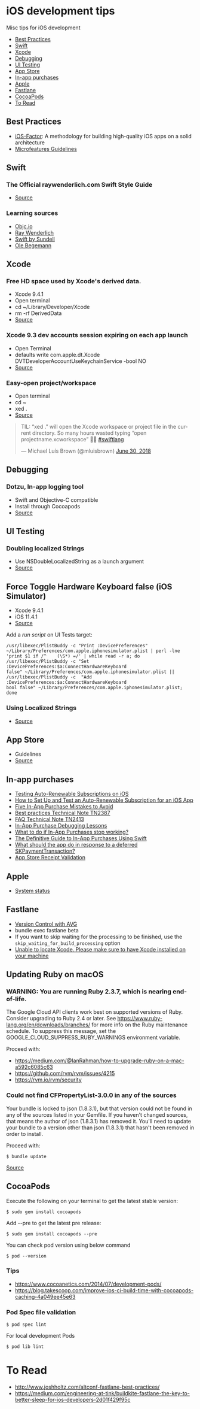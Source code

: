 # iOS development tips
Misc tips for iOS development
* [Best Practices](#best-practices)
* [Swift](#swift)
* [Xcode](#xcode)
* [Debugging](#debugging)
* [UI Testing](#ui-testing)
* [App Store](#app-store)
* [In-app purchases](#in-app-purchases)
* [Apple](#apple)
* [Fastlane](#fastlane)
* [CocoaPods](#cocoapods)
* [To Read](#to-read)

## Best Practices

* [iOS-Factor](https://ios-factor.com): A methodology for building high-quality iOS apps on a solid architecture
* [Microfeatures Guidelines](https://github.com/xcode-project-manager/microfeatures-guidelines)

## Swift

### The Official raywenderlich.com Swift Style Guide
* [Source](https://github.com/raywenderlich/swift-style-guide)

### Learning sources
* [Objc.io](https://www.objc.io/)
* [Ray Wenderlich](https://www.raywenderlich.com/)
* [Swift by Sundell](https://www.swiftbysundell.com/)
* [Ole Begemann](https://oleb.net)

## Xcode

### Free HD space used by Xcode's derived data.
* Xcode 9.4.1
* Open terminal
* cd ~/Library/Developer/Xcode
* rm -rf DerivedData
* [Source](https://twitter.com/johnsundell/status/982274922528563200)

### Xcode 9.3 dev accounts session expiring on each app launch
* Open Terminal
* defaults write com.apple.dt.Xcode DVTDeveloperAccountUseKeychainService -bool NO
* [Source](https://stackoverflow.com/questions/49675844/xcode-9-3-session-expires-every-time-i-close-and-re-open-xcode)

### Easy-open project/workspace
* Open terminal
* cd ~
* xed .
* [Source](https://twitter.com/mluisbrown/status/1013205101933146113?s=12)

<blockquote class="twitter-tweet" data-lang="en"><p lang="en" dir="ltr">TIL: “xed .” will open the Xcode workspace or project file in the current directory. So many hours wasted typing “open projectname.xcworkspace” 🤦‍♂️ <a href="https://twitter.com/hashtag/swiftlang?src=hash&amp;ref_src=twsrc%5Etfw">#swiftlang</a></p>&mdash; Michael Luís Brown (@mluisbrown) <a href="https://twitter.com/mluisbrown/status/1013205101933146113?ref_src=twsrc%5Etfw">June 30, 2018</a></blockquote> 


## Debugging

### Dotzu, In-app logging tool
* Swift and Objective-C compatible
* Install through Cocoapods
* [Source](https://github.com/remirobert/Dotzu)

## UI Testing

### Doubling localized Strings
* Use NSDoubleLocalizedString as a launch argument
* [Source](https://twitter.com/JordanMorgan10/status/976611947767521285)

## Force Toggle Hardware Keyboard false (iOS Simulator)

* Xcode 9.4.1
* iOS 11.4.1
* [Source](https://stackoverflow.com/questions/38010494/is-it-possible-to-toggle-software-keyboard-via-the-code-in-ui-test) 

Add a _run script_ on UI Tests target:

```
/usr/libexec/PlistBuddy -c "Print :DevicePreferences" ~/Library/Preferences/com.apple.iphonesimulator.plist | perl -lne 'print $1 if /^    (\S*) =/' | while read -r a; do /usr/libexec/PlistBuddy -c "Set :DevicePreferences:$a:ConnectHardwareKeyboard
false" ~/Library/Preferences/com.apple.iphonesimulator.plist || /usr/libexec/PlistBuddy -c  "Add :DevicePreferences:$a:ConnectHardwareKeyboard
bool false" ~/Library/Preferences/com.apple.iphonesimulator.plist; done
```

### Using Localized Strings
* [Source](https://www.pixeldock.com/blog/how-to-use-your-localizable-strings-in-your-xcode-uitests/)

## App Store
* Guidelines
* [Source](https://developer.apple.com/app-store/guidelines/)

## In-app purchases
* [Testing Auto-Renewable Subscriptions on iOS](http://davidbarnard.com/post/164337147440/testing-auto-renewable-subscriptions-on-ios)
* [How to Set Up and Test an Auto-Renewable Subscription for an iOS App](https://savvyapps.com/blog/how-setup-test-auto-renewable-subscription-ios-app)
* [Five In-App Purchase Mistakes to Avoid](https://cocoacasts.com/five-in-app-purchase-mistakes-to-avoid)
* [Best practices Technical Note TN2387](https://developer.apple.com/library/content/technotes/tn2387/_index.html#//apple_ref/doc/uid/DTS40014795-CH1-BEST_PRACTICES-TEST_YOUR_IMPLEMENTATION_OF_IN_APP_PURCHASE)
* [FAQ Technical Note TN2413](https://developer.apple.com/library/content/technotes/tn2413/_index.html)
* [In-App Purchase Debugging Lessons](http://www.mokacoding.com/blog/in-app-purchase-debugging-lessons/)
* [What to do if In-App Purchases stop working?](https://kemenaran.winosx.com/posts/ios-developer-what-to-do-if-in-app-purchases-stop-working/)
* [The Definitive Guide to In-App Purchases Using Swift](https://www.airpair.com/ios/posts/swift-storekit-in-app-purchases)
* [What should the app do in response to a deferred SKPaymentTransaction?](https://stackoverflow.com/questions/26187148/what-should-the-app-do-in-response-to-a-deferred-skpaymenttransaction/26371545#26371545)
* [App Store Receipt Validation](https://github.com/IdeasOnCanvas/AppReceiptValidator)

## Apple
* [System status](https://www.apple.com/support/systemstatus/)

## Fastlane

* [Version Control with AVG](https://developer.apple.com/library/archive/qa/qa1827/_index.html)
* bundle exec fastlane beta
* If you want to skip waiting for the processing to be finished, use the `skip_waiting_for_build_processing` option
* [Unable to locate Xcode. Please make sure to have Xcode installed on your machine](https://github.com/fastlane/fastlane/issues/12263#issuecomment-379959724)

## Updating Ruby on macOS

### WARNING: You are running Ruby 2.3.7, which is nearing end-of-life.

The Google Cloud API clients work best on supported versions of Ruby. Consider upgrading to Ruby 2.4 or later.
See https://www.ruby-lang.org/en/downloads/branches/ for more info on the Ruby maintenance schedule.
To suppress this message, set the GOOGLE_CLOUD_SUPPRESS_RUBY_WARNINGS environment variable.

Proceed with:

* https://medium.com/@IanRahman/how-to-upgrade-ruby-on-a-mac-a592c6085c63
* https://github.com/rvm/rvm/issues/4215
* https://rvm.io/rvm/security

### Could not find CFPropertyList-3.0.0 in any of the sources

Your bundle is locked to json (1.8.3.1), but that version could not be found in
any of the sources listed in your Gemfile. If you haven't changed sources, that
means the author of json (1.8.3.1) has removed it. You'll need to update your
bundle to a version other than json (1.8.3.1) that hasn't been removed in order
to install.

Proceed with:
```
$ bundle update
```

[Source](https://github.com/bundler/bundler/issues/4462)

## CocoaPods

Execute the following on your terminal to get the latest stable version:

```
$ sudo gem install cocoapods
```

Add --pre to get the latest pre release:

```
$ sudo gem install cocoapods --pre
```

You can check pod version using below command

```
$ pod --version
```

### Tips

* https://www.cocoanetics.com/2014/07/development-pods/
* https://blog.takescoop.com/improve-ios-ci-build-time-with-cocoapods-caching-4a049ee45e63

### Pod Spec file validation

```
$ pod spec lint
```

For local development Pods

```
$ pod lib lint
```

# To Read

* http://www.joshholtz.com/altconf-fastlane-best-practices/
* https://medium.com/engineering-at-tink/buildkite-fastlane-the-key-to-better-sleep-for-ios-developers-2d01f429f95c



